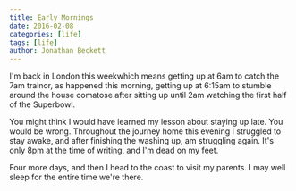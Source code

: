 ```yaml
---
title: Early Mornings
date: 2016-02-08
categories: [life]
tags: [life]
author: Jonathan Beckett
---
```


I'm back in London this weekwhich means getting up at 6am to catch the 7am trainor, as happened this morning, getting up at 6:15am to stumble around the house comatose after sitting up until 2am watching the first half of the Superbowl.

You might think I would have learned my lesson about staying up late. You would be wrong. Throughout the journey home this evening I struggled to stay awake, and after finishing the washing up, am struggling again. It's only 8pm at the time of writing, and I'm dead on my feet.

Four more days, and then I head to the coast to visit my parents. I may well sleep for the entire time we're there.